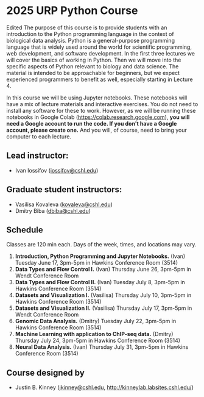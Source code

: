 # 2025 URP Python Course
Edited
The purpose of this course is to provide students with an introduction to the Python programming language in the context of biological data analysis. Python is a general-purpose programming language that is widely used around the world for scientific programming, web development, and software development. In the first three lectures we will cover the basics of working in Python. Then we will move into the specific aspects of Python relevant to biology and data science. The material is intended to be approachable for beginners, but we expect experienced programmers to benefit as well, especially starting in Lecture 4. 

In this course we will be using Jupyter notebooks. These notebooks will have a mix of lecture materials and interactive exercises. You do not need to install any software for these to work. However, as we will be running these notebooks in Google Colab (https://colab.research.google.com), **you will need a Google account to run the code.  If you don't have a Google account, please create one.** And you will, of course, need to bring your computer to each lecture. 

## Lead instructor:
- Ivan Iossifov (iossifov@cshl.edu)
  
## Graduate student instructors:
- Vasilisa Kovaleva (kovaleva@cshl.edu)
- Dmitry Biba (dbiba@cshl.edu)


## Schedule
Classes are 120 min each. Days of the week, times, and locations may vary. 
 
1. **Introduction, Python Programming and Jupyter Notebooks.** (Ivan) Tuesday June 17, 3pm-5pm in Hawkins Conference Room (3514)
2. **Data Types and Flow Control I.** (Ivan) Thursday June 26, 3pm-5pm in Wendt Conference Room
3. **Data Types and Flow Control II.** (Ivan) Tuesday July 8, 3pm-5pm in Hawkins Conference Room (3514)
4. **Datasets and Visualization I.** (Vasilisa) Thursday July 10, 3pm-5pm in Hawkins Conference Room (3514)
5. **Datasets and Visualization II.** (Vasilisa) Thursday July 17, 3pm-5pm in Wendt Conference Room
6. **Genomic Data Analysis.** (Dmitry) Tuesday July 22, 3pm-5pm in Hawkins Conference Room (3514)
7. **Machine Learning with application to ChIP-seq data.** (Dmitry)  Thursday July 24, 3pm-5pm in Hawkins Conference Room (3514)
8. **Neural Data Analysis.** (Ivan) Thursday July 31, 3pm-5pm in Hawkins Conference Room (3514)

## Course designed by
- Justin B. Kinney (jkinney@cshl.edu, http://kinneylab.labsites.cshl.edu/)


